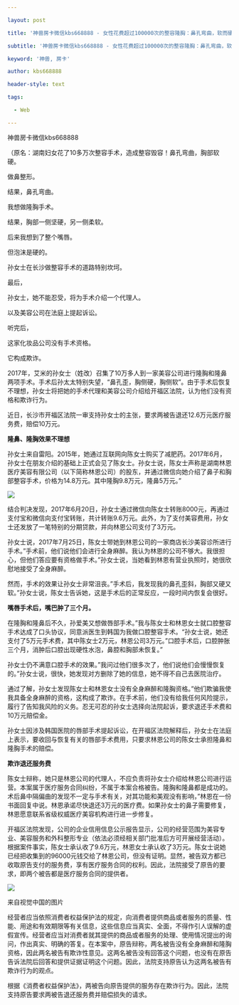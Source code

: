 ---
layout: post
title: '神兽房卡微信kbs668888 - 女性花费超过100000次的整容隆胸：鼻孔弯曲，软而硬'
subtitle: '神兽房卡微信kbs668888 - 女性花费超过100000次的整容隆胸：鼻孔弯曲，软而硬'
keyword: '神兽, 房卡'
author: kbs668888
header-style: text
tags:
  - Web
---
神兽房卡微信kbs668888

（原名：湖南妇女花了10多万次整容手术，造成整容毁容！鼻孔弯曲，胸部软硬。

做鼻整形。

结果，鼻孔弯曲。

我想做隆胸手术。

结果，胸部一侧坚硬，另一侧柔软。

后来我想到了整个嘴唇。

但泡沫是硬的。

孙女士在长沙做整容手术的道路特别坎坷。

最后，

孙女士，她不能忍受，将为手术介绍一个代理人。

以及美容公司在法庭上提起诉讼。

听完后，

这家化妆品公司没有手术资格。

它构成欺诈。

2017年，艾米的孙女士（姓改）召集了10万多人到一家美容公司进行隆胸和隆鼻两项手术。手术后孙太太特别失望，“鼻孔歪，胸侧硬，胸侧软”。由于手术后恢复不理想，孙女士将把她的手术代理和美容公司介绍给开福区法院，认为他们没有资格和欺诈行为。

近日，长沙市开福区法院一审支持孙女士的主张，要求两被告退还12.6万元医疗服务费，赔偿10万元。

 **隆鼻、隆胸效果不理想**

孙女士来自雷阳。2015年，她通过互联网向陈女士购买了减肥药。2017年6月，孙女士在朋友介绍的基础上正式会见了陈女士。孙女士说，陈女士声称是湖南林恩医疗美容有限公司（以下简称林恩公司）的股东，并通过微信向她介绍了鼻子和胸部整容手术，价格为14.8万元。其中隆胸9.8万元，隆鼻5万元。”

![](http://dingyue.ws.126.net/8bbPMlNMjIy98CJ8=EPwpk8niVmQtc=Oymsk=JwUbm7JE1554517471919.jpg)

结合判决发现，2017年6月20日，孙女士通过微信向陈女士转账8000元，再通过支付宝和微信向支付宝转账，共计转账9.6万元。此外，为了支付美容费用，孙女士还发放了一笔特别的分期贷款，并向林恩公司支付了3万元。

孙女士说，2017年7月25日，陈女士带她到林恩公司的一家商店长沙美容诊所进行手术。”手术前，他们说他们会进行全身麻醉。我认为林恩的公司不够大。我很担心，但他们答应要有资格做手术。”孙女士说，当她看到林恩有营业执照时，她很欣慰地接受了全身麻醉。

然而，手术的效果让孙女士非常沮丧。”手术后，我发现我的鼻孔歪斜，胸部又硬又软。”孙女士说，陈女士告诉她，这是手术后的正常反应，一段时间内恢复会很好。

 **嘴唇手术后，嘴巴肿了三个月。**

在隆胸和隆鼻后不久，孙爱美又想做唇部手术。”我与陈女士和林恩女士就口腔整容手术达成了口头协议，同意派医生到韩国为我做口腔整容手术。“孙女士说，她还支付了5万元手术费，其中陈女士2万元，林恩公司3万元。”口腔手术后，口腔肿胀三个月，消肿后口腔出现硬性水泡，鼻腔和胸部未恢复。”

孙女士仍不满意口腔手术的效果。”我问过他们很多次了，他们说他们会慢慢恢复的。”孙女士说，很快，她发现对方删除了她的信息，她不得不自己去医院治疗。

通过了解，孙女士发现陈女士和林恩女士没有全身麻醉和隆胸资格。”他们欺骗我使我具备全身麻醉的资格，这构成了欺诈。在手术前，他们没有给我任何风险提示，履行了告知我风险的义务。忍无可忍的孙女士选择向法院起诉，要求退还手术费和10万元赔偿金。

孙女士因涉及韩国医院的唇部手术提起诉讼，在开福区法院解释后，孙女士在法庭上表示，要收回与恢复有关的唇部手术费用，只要求林恩公司的陈女士承担隆鼻和隆胸手术的赔偿。

 **欺诈退还服务费**

陈女士辩称，她只是林恩公司的代理人，不应负责将孙女士介绍给林恩公司进行运营。本案属于医疗服务合同纠纷，不属于本案合格被告。隆胸和隆鼻都是成功的。术后鼻中隔偏曲的发现不一定与手术有关，对其功能和美观没有影响，”林恩在一份书面回复中说。林恩承诺尽快退还3万元的医疗费。如果孙女士的鼻子需要修复，林恩愿意联系省级权威医疗美容机构进行进一步修复。

开福区法院发现，公司的企业信用信息公示报告显示，公司的经营范围为美容专业、美容服务和外科整形专业（依法必须经相关部门批准后方可开展经营活动）。根据案件事实，陈女士承认收了9.6万元，林恩女士承认收了3万元。陈女士说她已经把收集到的96000元钱交给了林恩公司，但没有证明。显然，被告双方都已收取原告支付的服务费，享有医疗服务合同的权利。因此，法院接受了原告的要求，即两个被告都是医疗服务合同的提供者。

![](http://dingyue.ws.126.net/xS0MPZ96FonOlHoe7YH49U96vVpZFYp4Kt8HScnJ1lakx1554517471920.jpg)  

来自视觉中国的图片

经营者应当依照消费者权益保护法的规定，向消费者提供商品或者服务的质量、性能、用途和有效期限等有关信息，这些信息应当真实、全面，不得作引人误解的虚假宣传。经营者应当对消费者就其提供的商品或者服务的处理、使用情况提出的询问，作出真实、明确的答复。在本案中，原告辩称，两名被告没有全身麻醉和隆胸资格，因此两名被告有欺诈性意见。这两名被告没有回答这个问题，也没有在原告告诉法院后回答和提供证据证明这个问题。因此，法院支持原告认为这两名被告有欺诈行为的观点。

根据《消费者权益保护法》，两被告向原告提供的服务存在欺诈行为。因此，法院支持原告要求两被告退还服务费并赔偿损失的请求。


